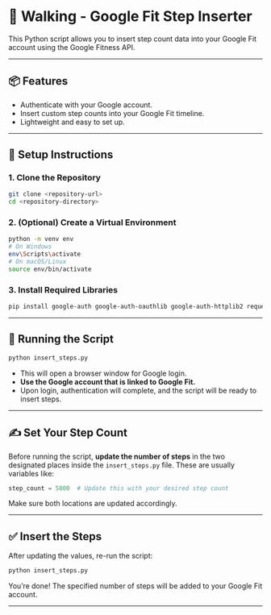 # 🚶 Walking - Google Fit Step Inserter

This Python script allows you to insert step count data into your Google Fit account using the Google Fitness API.

---

## 📦 Features

- Authenticate with your Google account.
- Insert custom step counts into your Google Fit timeline.
- Lightweight and easy to set up.

---

## 🔧 Setup Instructions

### 1. Clone the Repository

```bash
git clone <repository-url>
cd <repository-directory>
```

### 2. (Optional) Create a Virtual Environment

```bash
python -m venv env
# On Windows
env\Scripts\activate
# On macOS/Linux
source env/bin/activate
```

### 3. Install Required Libraries

```bash
pip install google-auth google-auth-oauthlib google-auth-httplib2 requests
```

---

## 🚀 Running the Script

```bash
python insert_steps.py
```

- This will open a browser window for Google login.
- **Use the Google account that is linked to Google Fit.**
- Upon login, authentication will complete, and the script will be ready to insert steps.

---

## ✍️ Set Your Step Count

Before running the script, **update the number of steps** in the two designated places inside the `insert_steps.py` file. These are usually variables like:

```python
step_count = 5000  # Update this with your desired step count
```

Make sure both locations are updated accordingly.

---

## ✅ Insert the Steps

After updating the values, re-run the script:

```bash
python insert_steps.py
```

You’re done! The specified number of steps will be added to your Google Fit account.

---
